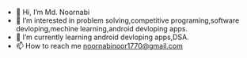 - 👋 Hi, I’m Md. Noornabi
- 👀 I’m interested in problem solving,competitive programing,software devloping,mechine learning,android devloping apps.
- 🌱 I’m currently learning android devloping apps,DSA.
- 📫 How to reach me noornabinoor1770@gmail.com

<!---
noornabi-noor/noornabi-noor is a ✨ special ✨ repository because its `README.md` (this file) appears on your GitHub profile.
You can click the Preview link to take a look at your changes.
--->
